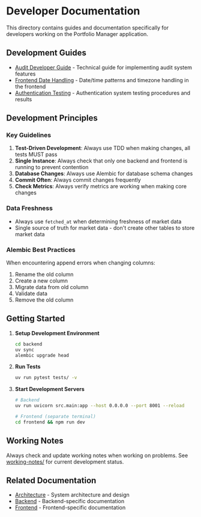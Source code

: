 # Developer Documentation

This directory contains guides and documentation specifically for developers working on the Portfolio Manager application.

## Development Guides

- [Audit Developer Guide](audit-developer-guide.md) - Technical guide for implementing audit system features
- [Frontend Date Handling](frontend-date-handling.md) - Date/time patterns and timezone handling in the frontend
- [Authentication Testing](authentication-testing.md) - Authentication system testing procedures and results

## Development Principles

### Key Guidelines
1. **Test-Driven Development**: Always use TDD when making changes, all tests MUST pass
2. **Single Instance**: Always check that only one backend and frontend is running to prevent contention
3. **Database Changes**: Always use Alembic for database schema changes
4. **Commit Often**: Always commit changes frequently
5. **Check Metrics**: Always verify metrics are working when making core changes

### Data Freshness
- Always use `fetched_at` when determining freshness of market data
- Single source of truth for market data - don't create other tables to store market data

### Alembic Best Practices
When encountering append errors when changing columns:
1. Rename the old column
2. Create a new column
3. Migrate data from old column
4. Validate data
5. Remove the old column

## Getting Started

1. **Setup Development Environment**
   ```bash
   cd backend
   uv sync
   alembic upgrade head
   ```

2. **Run Tests**
   ```bash
   uv run pytest tests/ -v
   ```

3. **Start Development Servers**
   ```bash
   # Backend
   uv run uvicorn src.main:app --host 0.0.0.0 --port 8001 --reload

   # Frontend (separate terminal)
   cd frontend && npm run dev
   ```

## Working Notes

Always check and update working notes when working on problems. See [working-notes/](../working-notes/) for current development status.

## Related Documentation

- [Architecture](../architecture/) - System architecture and design
- [Backend](../backend/) - Backend-specific documentation
- [Frontend](../frontend/) - Frontend-specific documentation